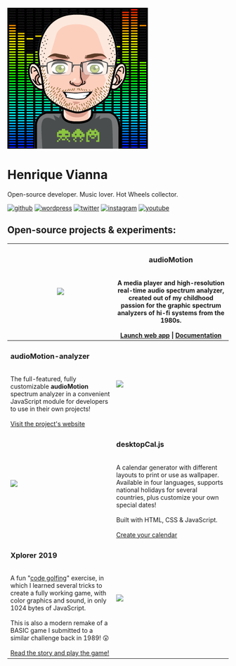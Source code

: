 ![](/img/avatar-ani.webp)

# Henrique Vianna
Open-source developer. Music lover. Hot Wheels collector.

[![github](https://img.shields.io/badge/GitHub-000000?style=for-the-badge&logo=GitHub&logoColor=white)](https://github.com/hvianna)
[![wordpress](https://img.shields.io/badge/WordPress-21759B?style=for-the-badge&logo=WordPress&logoColor=white)](https://profiles.wordpress.org/hvianna/)
[![twitter](https://img.shields.io/badge/Twitter-1DA1F2?style=for-the-badge&logo=Twitter&logoColor=white)](https://twitter.com/HenriqueVianna)
[![instagram](https://img.shields.io/badge/Instagram-E4405F?style=for-the-badge&logo=Instagram&logoColor=white)](https://www.instagram.com/henriquevianna/)
[![youtube](https://img.shields.io/badge/YouTube-FF0000?style=for-the-badge&logo=YouTube&logoColor=white)](https://www.youtube.com/channel/UC0xI_TCZpFKJDxJphtsvWWQ/)


## Open-source projects & experiments:

| [![](https://audiomotion.app/docs/img/audioMotion-header.png)](https://audiomotion.app) | <h3>audioMotion</h3><br>A media player and high-resolution real-time audio spectrum analyzer, created out of my childhood passion for the graphic spectrum analyzers of hi-fi systems from the 1980s.<br><br>[Launch web app](https://audiomotion.app) \| [Documentation](https://audiomotion.app/docs) |
|---|---|
| <h3>audioMotion-analyzer</h3><br>The full-featured, fully customizable **audioMotion** spectrum analyzer in a convenient JavaScript module for developers to use in their own projects!<br><br>[Visit the project's website](https://audiomotion.dev) | [![](https://audiomotion.dev/cover.png)](https://audiomotion.dev) |
| [![](https://raw.githubusercontent.com/hvianna/desktopCal.js/master/img/sharing.png)](https://henriquevianna.com/desktopCal.js) | <h3>desktopCal.js</h3><br>A calendar generator with different layouts to print or use as wallpaper. Available in four languages, supports national holidays for several countries, plus customize your own special dates!<br><br>Built with HTML, CSS & JavaScript.<br><br>[Create your calendar](https://henriquevianna.com/desktopCal.js) |
| <h3>Xplorer 2019</h3><br>A fun "[code golfing](https://en.wikipedia.org/wiki/Code_golf)" exercise, in which I learned several tricks to create a fully working game, with color graphics and sound, in only 1024 bytes of JavaScript.<br><br>This is also a modern remake of a BASIC game I submitted to a similar challenge back in 1989! 😲<br><br>[Read the story and play the game!](https://henriquevianna.com/Xplorer2019) | [![](https://henriquevianna.com/Xplorer2019/img/Xplorer2019.png)](https://henriquevianna.com/Xplorer2019) |
